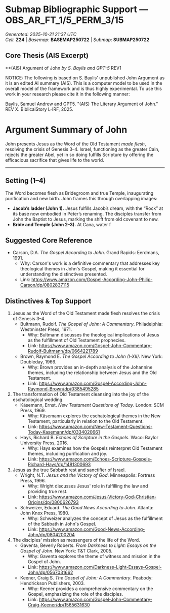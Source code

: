 # Submap Bibliographic Support — OBS_AR_FT_1/5_PERM_3/15
_Generated: 2025-10-21 21:37 UTC_  
_Cell_: **Z24**   |   _Basemap_: **BASEMAP250722**   |   _Submap_: **SUBMAP250722**

## Core Thesis (AIS Excerpt)
**(AIS) Argument of John
*by S. Baylis and GPT-5*
REV1

NOTICE: The following is based on S. Baylis' unpublished John Argument as it is an edited AI summary (AIS). This is a computer model to be used in the overall model of the framework and is thus highly experimental. To use this work in your research please cite it in the following manner:

Baylis, Samuel Andrew and GPT5. "(AIS) The Literary Argument of John." REV X. BiblicalStory L-IRF, 2025.





# Argument Summary of John

John presents Jesus as the Word of the Old Testament *made flesh*, resolving the crisis of Genesis 3–4. Israel, functioning as the greater Cain, rejects the greater Abel, yet in so doing fulfills Scripture by offering the efficacious sacrifice that gives life to the world.

---

## Setting (1–4)

The Word becomes flesh as Bridegroom and true Temple, inaugurating purification and new birth. John frames this through overlapping images:  

- **Jacob’s ladder (John 1).** Jesus fulfills Jacob’s dream, with the “Rock” at its base now embodied in Peter’s renaming. The disciples transfer from John the Baptist to Jesus, marking the shift from old covenant to new.  
- **Bride and Temple (John 2–3).** At Cana, water f

## Suggested Core Reference
- Carson, D.A. *The Gospel According to John*. Grand Rapids: Eerdmans, 1991.
  - Why: Carson's work is a definitive commentary that addresses key theological themes in John's Gospel, making it essential for understanding the distinctives presented.
  - Link: https://www.amazon.com/Gospel-According-John-Philip-Carson/dp/0802837115

## Distinctives & Top Support
1. Jesus as the Word of the Old Testament made flesh resolves the crisis of Genesis 3–4.
   - Bultmann, Rudolf. *The Gospel of John: A Commentary*. Philadelphia: Westminster Press, 1971.
     - Why: Bultmann discusses the theological implications of Jesus as the fulfillment of Old Testament prophecies.
     - Link: https://www.amazon.com/Gospel-John-Commentary-Rudolf-Bultmann/dp/0664221789
   - Brown, Raymond E. *The Gospel According to John (I-XII)*. New York: Doubleday, 1966.
     - Why: Brown provides an in-depth analysis of the Johannine themes, including the relationship between Jesus and the Old Testament.
     - Link: https://www.amazon.com/Gospel-According-John-Raymond-Brown/dp/0385495285
2. The transformation of Old Testament cleansing into the joy of the eschatological wedding.
   - Käsemann, Ernst. *New Testament Questions of Today*. London: SCM Press, 1969.
     - Why: Käsemann explores the eschatological themes in the New Testament, particularly in relation to the Old Testament.
     - Link: https://www.amazon.com/New-Testament-Questions-Today-Kasemann/dp/0334020661
   - Hays, Richard B. *Echoes of Scripture in the Gospels*. Waco: Baylor University Press, 2016.
     - Why: Hays examines how the Gospels reinterpret Old Testament themes, including purification and joy.
     - Link: https://www.amazon.com/Echoes-Scripture-Gospels-Richard-Hays/dp/1481300693
3. Jesus as the true Sabbath rest and sanctifier of Israel.
   - Wright, N.T. *Jesus and the Victory of God*. Minneapolis: Fortress Press, 1996.
     - Why: Wright discusses Jesus' role in fulfilling the law and providing true rest.
     - Link: https://www.amazon.com/Jesus-Victory-God-Christian-Origins/dp/0800626793
   - Schweizer, Eduard. *The Good News According to John*. Atlanta: John Knox Press, 1980.
     - Why: Schweizer analyzes the concept of Jesus as the fulfillment of the Sabbath in John's Gospel.
     - Link: https://www.amazon.com/Good-News-According-John/dp/0804200204
4. The disciples' mission as messengers of the life of the Word.
   - Gaventa, Beverly Roberts. *From Darkness to Light: Essays on the Gospel of John*. New York: T&T Clark, 2005.
     - Why: Gaventa explores the theme of witness and mission in the Gospel of John.
     - Link: https://www.amazon.com/Darkness-Light-Essays-Gospel-John/dp/0567031662
   - Keener, Craig S. *The Gospel of John: A Commentary*. Peabody: Hendrickson Publishers, 2003.
     - Why: Keener provides a comprehensive commentary on the Gospel, emphasizing the role of the disciples.
     - Link: https://www.amazon.com/Gospel-John-Commentary-Craig-Keener/dp/1565631630
